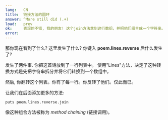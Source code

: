 ```yaml
---
lang:   CN
title:  链接方法的圆环
answer: ^More still did (.+)
load:   prev
ok:     表现的不错, 我的朋友! 这个join方法拿到这行数组，并把他们组合成一个字符串。
error:  
---
```


那你现在看到了什么? 这里发生了什么? 你键入 __poem.lines.reverse__ 后什么发生了?

发生了两件事. 你把这首诗放到了一行列表中。
使用"Lines"方法，决定了这种转换方式是先把字符串拆分并将它们转换到一个数组中。

然后, 你翻转这个列表。你有了每一行。你反转了他们。仅此而已。

让我们在后面添加更多的方法:

    puts poem.lines.reverse.join

 像这种组合方法被称为 _method chaining_ (链接调用)。
